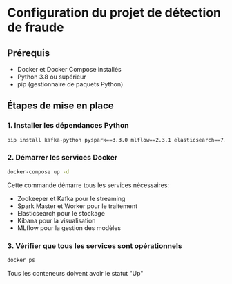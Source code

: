 # Configuration du projet de détection de fraude

## Prérequis
- Docker et Docker Compose installés
- Python 3.8 ou supérieur
- pip (gestionnaire de paquets Python)

## Étapes de mise en place

### 1. Installer les dépendances Python
```bash
pip install kafka-python pyspark==3.3.0 mlflow==2.3.1 elasticsearch==7.17.0 scikit-learn pandas numpy
```

### 2. Démarrer les services Docker
```bash
docker-compose up -d
```

Cette commande démarre tous les services nécessaires:
- Zookeeper et Kafka pour le streaming
- Spark Master et Worker pour le traitement
- Elasticsearch pour le stockage
- Kibana pour la visualisation
- MLflow pour la gestion des modèles

### 3. Vérifier que tous les services sont opérationnels
```bash
docker ps
```
Tous les conteneurs doivent avoir le statut "Up"
